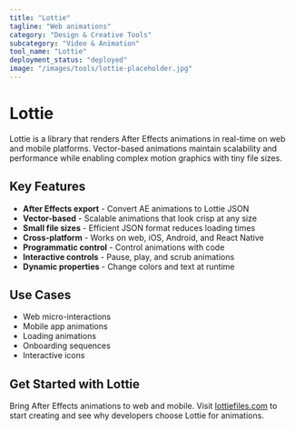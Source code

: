 ```yaml
---
title: "Lottie"
tagline: "Web animations"
category: "Design & Creative Tools"
subcategory: "Video & Animation"
tool_name: "Lottie"
deployment_status: "deployed"
image: "/images/tools/lottie-placeholder.jpg"
---
```


# Lottie

Lottie is a library that renders After Effects animations in real-time on web and mobile platforms. Vector-based animations maintain scalability and performance while enabling complex motion graphics with tiny file sizes.

## Key Features

- **After Effects export** - Convert AE animations to Lottie JSON
- **Vector-based** - Scalable animations that look crisp at any size
- **Small file sizes** - Efficient JSON format reduces loading times
- **Cross-platform** - Works on web, iOS, Android, and React Native
- **Programmatic control** - Control animations with code
- **Interactive controls** - Pause, play, and scrub animations
- **Dynamic properties** - Change colors and text at runtime

## Use Cases

- Web micro-interactions
- Mobile app animations
- Loading animations
- Onboarding sequences
- Interactive icons

## Get Started with Lottie

Bring After Effects animations to web and mobile. Visit [lottiefiles.com](https://lottiefiles.com) to start creating and see why developers choose Lottie for animations.